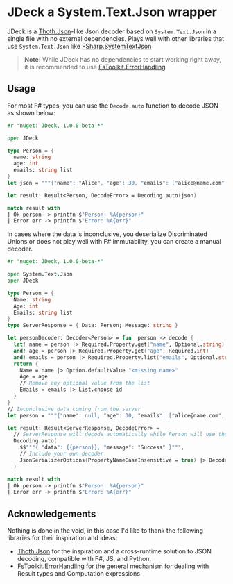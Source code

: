 # JDeck a System.Text.Json wrapper

JDeck is a [Thoth.Json]-like Json decoder based on `System.Text.Json` in a single file with no external
dependencies. Plays well with other libraries that use `System.Text.Json` like [FSharp.SystemTextJson]

> **Note:** While JDeck has no dependencies to start working right away, it is recommended to
> use [FsToolkit.ErrorHandling]

## Usage

For most F# types, you can use the `Decode.auto` function to decode JSON as shown below:

```fsharp
#r "nuget: JDeck, 1.0.0-beta-*"

open JDeck

type Person = {
  name: string
  age: int
  emails: string list
}
let json = """{"name": "Alice", "age": 30, "emails": ["alice@name.com", "alice@age.com"] }"""

let result: Result<Person, DecodeError> = Decoding.auto(json)

match result with
| Ok person -> printfn $"Person: %A{person}"
| Error err -> printfn $"Error: %A{err}"
```

In cases where the data is inconclusive, you deserialize Discriminated Unions or does not play well with F# immutability, you can create a manual decoder.

```fsharp
#r "nuget: JDeck, 1.0.0-beta-*"

open System.Text.Json
open JDeck

type Person = {
  Name: string
  Age: int
  Emails: string list
}
type ServerResponse = { Data: Person; Message: string }

let personDecoder: Decoder<Person> = fun  person -> decode {
  let! name = person |> Required.Property.get("name", Optional.string)
  and! age = person |> Required.Property.get("age", Required.int)
  and! emails = person |> Required.Property.list("emails", Optional.string)
  return {
    Name = name |> Option.defaultValue "<missing name>"
    Age = age
    // Remove any optional value from the list
    Emails = emails |> List.choose id
  }
}
// Inconclusive data coming from the server
let person = """{"name": null, "age": 30, "emails": ["alice@name.com", "alice@age.com", null] }"""

let result: Result<ServerResponse, DecodeError> =
  // ServerResponse will decode automatically while Person will use the custom decoder
  Decoding.auto(
    $$"""{ "data": {{person}}, "message": "Success" }""",
    // Include your own decoder
    JsonSerializerOptions(PropertyNameCaseInsensitive = true) |> Decode.useDecoder personDecoder
  )

match result with
| Ok person -> printfn $"Person: %A{person}"
| Error err -> printfn $"Error: %A{err}"
```


## Acknowledgements

Nothing is done in the void, in this case I'd like to thank the following libraries for their inspiration and ideas:

- [Thoth.Json] for the inspiration and a cross-runtime solution to JSON decoding, compatible with F#, JS, and Python.
- [FsToolkit.ErrorHandling] for the general mechanism for dealing with Result types and Computation expressions

[Thoth.Json]: https://github.com/thoth-org/Thoth.Json
[FSharp.SystemTextJson]: https://github.com/Tarmil/FSharp.SystemTextJson
[FsToolkit.ErrorHandling]: https://github.com/demystifyfp/FsToolkit.ErrorHandling
